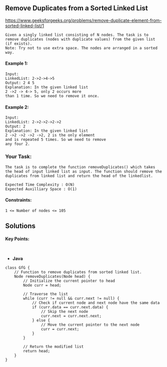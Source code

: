 ## Remove Duplicates from a Sorted Linked List


https://www.geeksforgeeks.org/problems/remove-duplicate-element-from-sorted-linked-list/1


```
Given a singly linked list consisting of N nodes. The task is to remove duplicates (nodes with duplicate values) from the given list (if exists).
Note: Try not to use extra space. The nodes are arranged in a sorted way.
```


#### Example 1:

```
Input:
LinkedList: 2->2->4->5
Output: 2 4 5
Explanation: In the given linked list 
2 ->2 -> 4-> 5, only 2 occurs more 
than 1 time. So we need to remove it once.

```

#### Example 2:
```
Input:
LinkedList: 2->2->2->2->2
Output: 2
Explanation: In the given linked list 
2 ->2 ->2 ->2 ->2, 2 is the only element
and is repeated 5 times. So we need to remove
any four 2.
```
### Your Task:

```
The task is to complete the function removeDuplicates() which takes the head of input linked list as input. The function should remove the duplicates from linked list and return the head of the linkedlist.

Expected Time Complexity : O(N)
Expected Auxilliary Space : O(1)
```

#### Constraints:
```
1 <= Number of nodes <= 105
```

## Solutions

#### Key Points:
```


```

* **Java**

```
class GfG {
    // Function to remove duplicates from sorted linked list.
    Node removeDuplicates(Node head) {
        // Initialize the current pointer to head
        Node curr = head;
        
        // Traverse the list
        while (curr != null && curr.next != null) {
            // Check if current node and next node have the same data
            if (curr.data == curr.next.data) {
                // Skip the next node
                curr.next = curr.next.next;
            } else {
                // Move the current pointer to the next node
                curr = curr.next;
            }
        }
        
        // Return the modified list
        return head;
    }
}

```



























